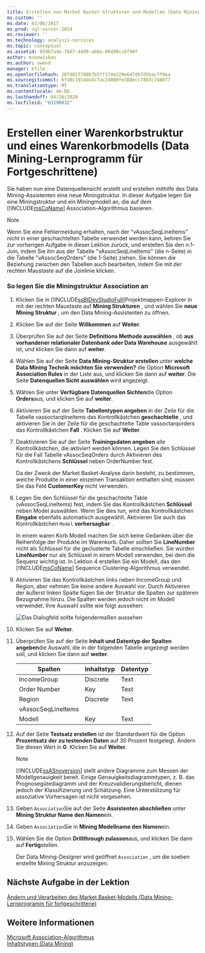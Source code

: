```yaml
---
title: Erstellen von Market Basket-Strukturen und-Modellen (Data Mining-Lernprogramm für Fortgeschrittene) | Microsoft-Dokumentation
ms.custom: ''
ms.date: 03/06/2017
ms.prod: sql-server-2014
ms.reviewer: ''
ms.technology: analysis-services
ms.topic: conceptual
ms.assetid: 659b7a4e-f687-44d9-a60a-86490ccbf90f
author: minewiskan
ms.author: owend
manager: kfile
ms.openlocfilehash: 207d82f740b7b5ff174e220e647d67d5bac7f9ea
ms.sourcegitcommit: 6fd8c1914de4c7ac24900fe388ecc7883c740077
ms.translationtype: MT
ms.contentlocale: de-DE
ms.lasthandoff: 04/26/2020
ms.locfileid: "63190832"
---
```

# <a name="creating-a-market-basket-structure-and-model-intermediate-data-mining-tutorial"></a>Erstellen einer Warenkorbstruktur und eines Warenkorbmodells (Data Mining-Lernprogramm für Fortgeschrittene)
  Sie haben nun eine Datenquellensicht erstellt und erstellen mithilfe des Data Mining-Assistenten eine neue Miningstruktur. In dieser Aufgabe legen Sie eine Miningstruktur und ein Miningmodell an, die auf dem [!INCLUDE[msCoName](../includes/msconame-md.md)] Association-Algorithmus basieren.  
  
> [!NOTE]  
>  Wenn Sie eine Fehlermeldung erhalten, nach der "vAssocSeqLineItems" nicht in einer geschachtelten Tabelle verwendet werden kann, kehren Sie zur vorherigen Aufgabe in dieser Lektion zurück, und erstellen Sie den n:1-Join, indem Sie ihn aus der Tabelle "vAssocSeqLineItems" (die n-Seite) in die Tabelle "vAssocSeqOrders" (die 1-Seite) ziehen. Sie können die Beziehung zwischen den Tabellen auch bearbeiten, indem Sie mit der rechten Maustaste auf die Joinlinie klicken.  
  
### <a name="to-create-an-association-mining-structure"></a>So legen Sie die Miningstruktur Association an  
  
1.  Klicken Sie in [!INCLUDE[ssBIDevStudioFull](../includes/ssbidevstudiofull-md.md)]Projektmappen-Explorer in mit der rechten Maustaste auf **Mining Strukturen** , und wählen Sie **neue Mining Struktur** , um den Data Mining-Assistenten zu öffnen.  
  
2.  Klicken Sie auf der Seite **Willkommen** auf **Weiter**.  
  
3.  Überprüfen Sie auf der Seite **Definitions Methode auswählen** , ob **aus vorhandener relationaler Datenbank oder Data Warehouse** ausgewählt ist, und klicken Sie dann auf **weiter**.  
  
4.  Wählen Sie auf der Seite **Data Mining-Struktur erstellen** unter **welche Data Mining Technik möchten Sie verwenden?** die Option **Microsoft Association Rules** in der Liste aus, und klicken Sie dann auf **weiter**. Die Seite **Datenquellen Sicht auswählen** wird angezeigt.  
  
5.  Wählen Sie unter **Verfügbare Datenquellen Sichten**die Option **Orders**aus, und klicken Sie auf **weiter**.  
  
6.  Aktivieren Sie auf der Seite **Tabellentypen angeben** in der Zeile für die Tabelle vassoctarqlineitems das Kontrollkästchen **geschachtelte** , und aktivieren Sie in der Zeile für die geschachtelte Table vassoctarqorders das Kontrollkästchen **Fall** . Klicken Sie auf **Weiter**.  
  
7.  Deaktivieren Sie auf der Seite **Trainingsdaten angeben** alle Kontrollkästchen, die aktiviert werden können. Legen Sie den Schlüssel für die Fall Tabelle vAssocSeqOrders durch Aktivieren des Kontrollkästchens **Schlüssel** neben OrderNumber fest.  
  
     Da der Zweck der Market Basket-Analyse darin besteht, zu bestimmen, welche Produkte in einer einzelnen Transaktion enthalten sind, müssen Sie das Feld **CustomerKey** nicht verwenden.  
  
8.  Legen Sie den Schlüssel für die geschachtelte Table (vAssocSeqLineItems) fest, indem Sie das Kontrollkästchen **Schlüssel** neben Model auswählen. Wenn Sie dies tun, wird das Kontrollkästchen **Eingabe** ebenfalls automatisch ausgewählt. Aktivieren Sie auch das Kontrollkästchen `Model` **vorhersagbar** .  
  
     In einem waren Korb Modell machen Sie sich keine Gedanken über die Reihenfolge der Produkte im Warenkorb. Daher sollten Sie **LineNumber** nicht als Schlüssel für die geclusterte Tabelle einschließen. Sie würden **LineNumber** nur als Schlüssel in einem Modell verwenden, bei dem die Sequenz wichtig ist. In Lektion 4 erstellen Sie ein Modell, das den [!INCLUDE[msCoName](../includes/msconame-md.md)] Sequence Clustering-Algorithmus verwendet.  
  
9. Aktivieren Sie das Kontrollkästchen links neben IncomeGroup und Region, aber nehmen Sie keine andere Auswahl vor. Durch Aktivieren der äußerst linken Spalte fügen Sie der Struktur die Spalten zur späteren Bezugnahme hinzu. Die Spalten werden jedoch nicht im Modell verwendet. Ihre Auswahl sollte wie folgt aussehen:  
  
     ![Das Dialogfeld sollte folgendermaßen aussehen](../../2014/tutorials/media/tutorial-configassocmodel.gif "Das Dialogfeld sollte folgendermaßen aussehen")  
  
10. Klicken Sie auf **Weiter**.  
  
11. Überprüfen Sie auf der Seite **Inhalt und Datentyp der Spalten angeben**die Auswahl, die in der folgenden Tabelle angezeigt werden soll, und klicken Sie dann auf **weiter**.  
  
    |Spalten|Inhaltstyp|Datentyp|  
    |-------------|------------------|---------------|  
    |IncomeGroup|Discrete|Text|  
    |Order Number|Key|Text|  
    |Region|Discrete|Text|  
    |vAssocSeqLineItems|||  
    |Modell|Key|Text|  
  
12. Auf der Seite **Testsatz erstellen** ist der Standardwert für die Option **Prozentsatz der zu testenden Daten** auf 30 Prozent festgelegt. Ändern Sie diesen Wert in **0**. Klicken Sie auf **Weiter**.  
  
    > [!NOTE]  
    >  [!INCLUDE[ssASnoversion](../includes/ssasnoversion-md.md)] stellt andere Diagramme zum Messen der Modellgenauigkeit bereit. Einige Genauigkeitsdiagrammtypen, z. B. das Prognosegütediagramm und der Kreuzvalidierungsbericht, dienen jedoch der Klassifizierung und Schätzung. Eine Unterstützung für assoziative Vorhersagen ist nicht vorgesehen.  
  
13. Geben `Association`Sie auf der Seite **Assistenten abschließen** unter **Mining Struktur Name den Namen**ein.  
  
14. Geben `Association`Sie in **Mining Modellname den Namen**ein.  
  
15. Wählen Sie die Option **Drillthrough zulassen**aus, und klicken Sie dann auf **Fertig**stellen.  
  
     Der Data Mining-Designer wird geöffnet `Association` , um die soeben erstellte Mining Struktur anzuzeigen.  
  
## <a name="next-task-in-lesson"></a>Nächste Aufgabe in der Lektion  
 [Ändern und Verarbeiten des Market Basket-Modells &#40;Data Mining-Lernprogramm für fortgeschrittene&#41;](../../2014/tutorials/modify-process-market-basket-model-intermediate-data-mining-tutorial.md)  
  
## <a name="see-also"></a>Weitere Informationen  
 [Microsoft Association-Algorithmus](../../2014/analysis-services/data-mining/microsoft-association-algorithm.md)   
 [Inhaltstypen &#40;Data Mining&#41;](../../2014/analysis-services/data-mining/content-types-data-mining.md)  
  
  

